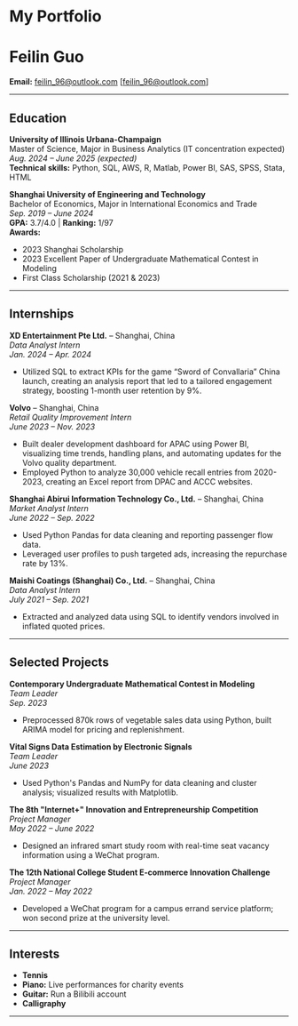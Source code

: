 # My Portfolio

# Feilin Guo

**Email:** feilin_96@outlook.com [feilin_96@outlook.com]

---

## Education

**University of Illinois Urbana-Champaign**  
Master of Science, Major in Business Analytics (IT concentration expected)  
_Aug. 2024 – June 2025 (expected)_  
**Technical skills:** Python, SQL, AWS, R, Matlab, Power BI, SAS, SPSS, Stata, HTML

**Shanghai University of Engineering and Technology**  
Bachelor of Economics, Major in International Economics and Trade  
_Sep. 2019 – June 2024_  
**GPA:** 3.7/4.0 | **Ranking:** 1/97  
**Awards:**  
- 2023 Shanghai Scholarship  
- 2023 Excellent Paper of Undergraduate Mathematical Contest in Modeling  
- First Class Scholarship (2021 & 2023)

---

## Internships

**XD Entertainment Pte Ltd.** – Shanghai, China  
*Data Analyst Intern*  
_Jan. 2024 – Apr. 2024_  
- Utilized SQL to extract KPIs for the game “Sword of Convallaria” China launch, creating an analysis report that led to a tailored engagement strategy, boosting 1-month user retention by 9%.

**Volvo** – Shanghai, China  
*Retail Quality Improvement Intern*  
_June 2023 – Nov. 2023_  
- Built dealer development dashboard for APAC using Power BI, visualizing time trends, handling plans, and automating updates for the Volvo quality department.  
- Employed Python to analyze 30,000 vehicle recall entries from 2020-2023, creating an Excel report from DPAC and ACCC websites.

**Shanghai Abirui Information Technology Co., Ltd.** – Shanghai, China  
*Market Analyst Intern*  
_June 2022 – Sep. 2022_  
- Used Python Pandas for data cleaning and reporting passenger flow data.  
- Leveraged user profiles to push targeted ads, increasing the repurchase rate by 13%.

**Maishi Coatings (Shanghai) Co., Ltd.** – Shanghai, China  
*Data Analyst Intern*  
_July 2021 – Sep. 2021_  
- Extracted and analyzed data using SQL to identify vendors involved in inflated quoted prices.

---

## Selected Projects

**Contemporary Undergraduate Mathematical Contest in Modeling**  
*Team Leader*  
_Sep. 2023_  
- Preprocessed 870k rows of vegetable sales data using Python, built ARIMA model for pricing and replenishment.

**Vital Signs Data Estimation by Electronic Signals**  
*Team Leader*  
_June 2023_  
- Used Python's Pandas and NumPy for data cleaning and cluster analysis; visualized results with Matplotlib.

**The 8th "Internet+" Innovation and Entrepreneurship Competition**  
*Project Manager*  
_May 2022 – June 2022_  
- Designed an infrared smart study room with real-time seat vacancy information using a WeChat program.

**The 12th National College Student E-commerce Innovation Challenge**  
*Project Manager*  
_Jan. 2022 – May 2022_  
- Developed a WeChat program for a campus errand service platform; won second prize at the university level.

---

## Interests

- **Tennis**
- **Piano:** Live performances for charity events
- **Guitar:** Run a Bilibili account
- **Calligraphy**

---
